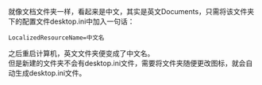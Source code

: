 就像文档文件夹一样，看起来是中文，其实是英文Documents，只需将该文件夹下的配置文件desktop.ini中加入一句话：  
```
LocalizedResourceName=中文名
```
之后重启计算机，英文文件夹便变成了中文名。  
但是新建的文件夹不会有desktop.ini文件，需要将文件夹随便更改图标，就会自动生成desktop.ini文件。
